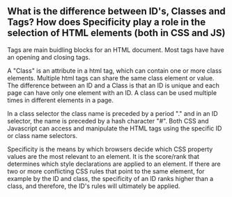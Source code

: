 ## What is the difference between ID's, Classes and Tags? How does Specificity play a role in the selection of HTML elements (both in CSS and JS)

Tags are main buidling blocks for an HTML document. Most tags have have an opening and closing tags. 

A "Class" is an attribute in a html tag, which can contain one or more class elements. Multiple html tags can share the same class element or value. The difference between an ID and a Class is that an ID is unique and each page can have only one element with an ID. A class can be used multiple times in different elements in a page. 

In a class selector the class name is preceded by a period "." and in an ID selector, the name is preceded by a hash character "#". Both CSS and Javascript can access and manipulate the HTML tags using the specific ID or class name selectors.  

Specificity is the means by which browsers decide which CSS property values are the most relevant to an element. It is the score/rank that determines which style declarations are applied to an element. If there are two or more conflicting CSS rules that point to the same element, for example by the ID and class, the specificity of an ID ranks higher than a class, and therefore, the ID's rules will ultimately be applied.